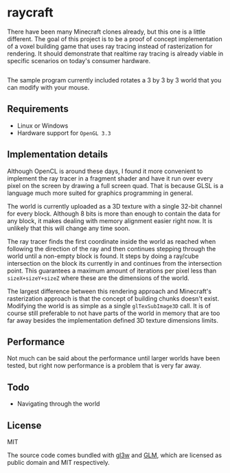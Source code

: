 # raycraft

There have been many Minecraft clones already, but this one is a little different. The goal of this project is to be a proof of concept implementation of a voxel building game that uses ray tracing instead of rasterization for rendering. It should demonstrate that realtime ray tracing is already viable in specific scenarios on today's consumer hardware.

<img src="http://i.imgur.com/m1uWN.png" alt="" />

The sample program currently included rotates a 3 by 3 by 3 world that you can modify with your mouse.

## Requirements

- Linux or Windows
- Hardware support for `OpenGL 3.3`

## Implementation details

Although OpenCL is around these days, I found it more convenient to implement the ray tracer in a fragment shader and have it run over every pixel on the screen by drawing a full screen quad. That is because GLSL is a language much more suited for graphics programming in general.

The world is currently uploaded as a 3D texture with a single 32-bit channel for every block. Although 8 bits is more than enough to contain the data for any block, it makes dealing with memory alignment easier right now. It is unlikely that this will change any time soon.

The ray tracer finds the first coordinate inside the world as reached when following the direction of the ray and then continues stepping through the world until a non-empty block is found. It steps by doing a ray/cube intersection on the block its currently in and continues from the intersection point. This guarantees a maximum amount of iterations per pixel less than `sizeX+sizeY+sizeZ` where these are the dimensions of the world.

The largest difference between this rendering approach and Minecraft's rasterization approach is that the concept of building chunks doesn't exist. Modifying the world is as simple as a single `glTexSubImage3D` call. It is of course still preferable to not have parts of the world in memory that are too far away besides the implementation defined 3D texture dimensions limits.

## Performance

Not much can be said about the performance until larger worlds have been tested, but right now performance is a problem that is very far away.

## Todo

* Navigating through the world

## License

MIT

The source code comes bundled with [gl3w](https://github.com/skaslev/gl3w) and [GLM](http://glm.g-truc.net/), which are licensed as public domain and MIT respectively.